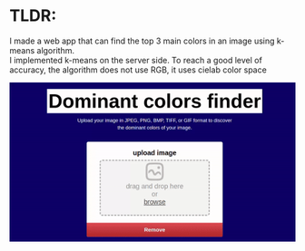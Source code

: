 <h1>TLDR:</h1>
<P>I made a web app that can find the top 3 main colors in an image using k-means algorithm.<br>
  I implemented k-means on the server side. To reach a good level of accuracy, the algorithm does not use RGB, it uses cielab color space
</P>
<img src="example.gif" alt="animated" /><br>
